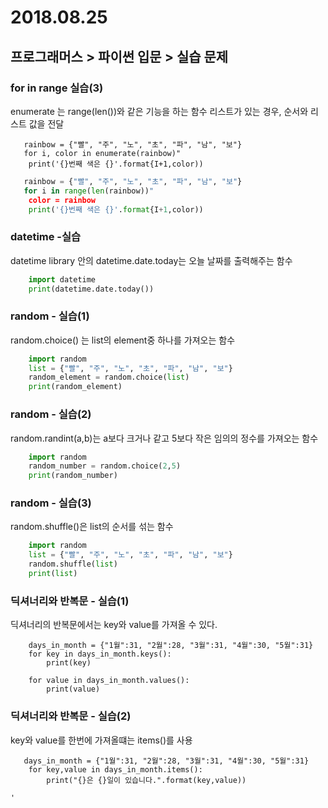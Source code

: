 # 2018.08.25
 ## 프로그래머스 > 파이썬 입문 > 실습 문제
 ### for in range 실습(3)
  
  enumerate 는 range(len())와 같은 기능을 하는 함수
  리스트가 있는 경우, 순서와 리스트 값을 전달
  
```
   rainbow = {"빨", "주", "노", "초", "파", "남", "보"}
   for i, color in enumerate(rainbow)"
    print('{}번째 색은 {}'.format{I+1,color))
```

  
```python
   rainbow = {"빨", "주", "노", "초", "파", "남", "보"}
   for i in range(len(rainbow))"
    color = rainbow
    print('{}번째 색은 {}'.format{I+1,color))
```

 
 ### datetime -실습
 
 datetime library 안의 datetime.date.today는 오늘 날짜를 출력해주는 함수
```python
    import datetime
    print(datetime.date.today())
```

 
 ### random - 실습(1)
 random.choice() 는 list의 element중 하나를 가져오는 함수
```python
    import random
    list = {"빨", "주", "노", "초", "파", "남", "보"}
    random_element = random.choice(list)
    print(random_element)
```

  
  ### random - 실습(2)
  random.randint(a,b)는 a보다 크거나 같고 5보다 작은 임의의 정수를 가져오는 함수
```python
    import random
    random_number = random.choice(2,5)
    print(random_number)
```

### random - 실습(3)
random.shuffle()은 list의 순서를 섞는 함수
```python
    import random
    list = {"빨", "주", "노", "초", "파", "남", "보"}
    random.shuffle(list)
    print(list)
```

### 딕셔너리와 반복문 - 실습(1)
딕셔너리의 반복문에서는 key와 value를 가져올 수 있다.
```
    days_in_month = {"1월":31, "2월":28, "3월":31, "4월":30, "5월":31}
    for key in days_in_month.keys():
        print(key)
    
    for value in days_in_month.values():
        print(value)
```

### 딕셔너리와 반복문 - 실습(2)
key와 value를 한번에 가져올떄는 items()를 사용

```
   days_in_month = {"1월":31, "2월":28, "3월":31, "4월":30, "5월":31}
    for key,value in days_in_month.items():
        print("{}은 {}일이 있습니다.".format(key,value))
```



    
    
    '